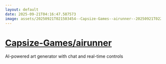 ```yaml
---
layout: default
date: 2025-09-21T04:16:47.587573
image: assets/20250921T021503454--Capsize-Games--airunner--20250921T022651551--cropped.png
---
```


# [Capsize-Games/airunner](https://github.com/Capsize-Games/airunner)

AI-powered art generator with chat and real-time controls

